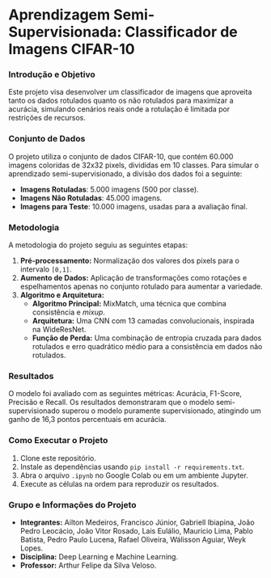 # Aprendizagem Semi-Supervisionada: Classificador de Imagens CIFAR-10

### Introdução e Objetivo

Este projeto visa desenvolver um classificador de imagens que aproveita tanto os dados rotulados quanto os não rotulados para maximizar a acurácia, simulando cenários reais onde a rotulação é limitada por restrições de recursos.

### Conjunto de Dados

O projeto utiliza o conjunto de dados CIFAR-10, que contém 60.000 imagens coloridas de 32x32 pixels, divididas em 10 classes. Para simular o aprendizado semi-supervisionado, a divisão dos dados foi a seguinte:
* **Imagens Rotuladas**: 5.000 imagens (500 por classe).
* **Imagens Não Rotuladas**: 45.000 imagens.
* **Imagens para Teste**: 10.000 imagens, usadas para a avaliação final.

### Metodologia

A metodologia do projeto seguiu as seguintes etapas:
1.  **Pré-processamento:** Normalização dos valores dos pixels para o intervalo `[0,1]`.
2.  **Aumento de Dados:** Aplicação de transformações como rotações e espelhamentos apenas no conjunto rotulado para aumentar a variedade.
3.  **Algoritmo e Arquitetura:**
    * **Algoritmo Principal:** MixMatch, uma técnica que combina consistência e *mixup*.
    * **Arquitetura:** Uma CNN com 13 camadas convolucionais, inspirada na WideResNet.
    * **Função de Perda:** Uma combinação de entropia cruzada para dados rotulados e erro quadrático médio para a consistência em dados não rotulados.

### Resultados

O modelo foi avaliado com as seguintes métricas: Acurácia, F1-Score, Precisão e Recall. Os resultados demonstraram que o modelo semi-supervisionado superou o modelo puramente supervisionado, atingindo um ganho de 16,3 pontos percentuais em acurácia.

### Como Executar o Projeto

1.  Clone este repositório.
2.  Instale as dependências usando `pip install -r requirements.txt`.
3.  Abra o arquivo `.ipynb` no Google Colab ou em um ambiente Jupyter.
4.  Execute as células na ordem para reproduzir os resultados.

### Grupo e Informações do Projeto

* **Integrantes:** Ailton Medeiros, Francisco Júnior, Gabriell Ibiapina, João Pedro Leocácio, João Vitor Rosado, Lais Eulálio, Mauricio Lima, Pablo Batista, Pedro Paulo Lucena, Rafael Oliveira, Wálisson Aguiar, Weyk Lopes.
* **Disciplina:** Deep Learning e Machine Learning.
* **Professor:** Arthur Felipe da Silva Veloso.
